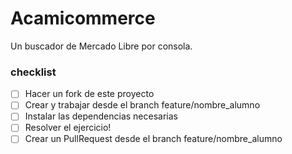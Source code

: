 # Acamicommerce
Un buscador de Mercado Libre por consola.

### checklist
- [ ] Hacer un fork de este proyecto
- [ ] Crear y trabajar desde el branch feature/nombre_alumno
- [ ] Instalar las dependencias necesarias
- [ ] Resolver el ejercicio!
- [ ] Crear un PullRequest desde el branch feature/nombre_alumno
